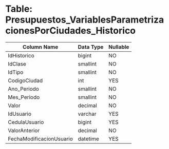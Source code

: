 # Table: Presupuestos_VariablesParametrizacionesPorCiudades_Historico

| Column Name | Data Type | Nullable |
|-------------|-----------|----------|
| IdHistorico | bigint | NO |
| IdClase | smallint | NO |
| IdTipo | smallint | NO |
| CodigoCiudad | int | YES |
| Ano_Periodo | smallint | NO |
| Mes_Periodo | smallint | NO |
| Valor | decimal | NO |
| IdUsuario | varchar | YES |
| CedulaUsuario | bigint | YES |
| ValorAnterior | decimal | NO |
| FechaModificacionUsuario | datetime | YES |
